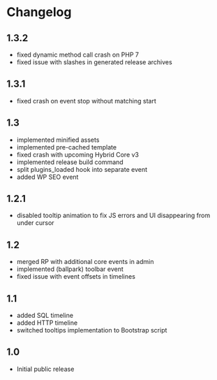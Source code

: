 # Changelog

## 1.3.2

 - fixed dynamic method call crash on PHP 7
 - fixed issue with slashes in generated release archives

## 1.3.1

 - fixed crash on event stop without matching start

## 1.3

 - implemented minified assets
 - implemented pre-cached template
 - fixed crash with upcoming Hybrid Core v3
 - implemented release build command
 - split plugins_loaded hook into separate event
 - added WP SEO event

## 1.2.1

 - disabled tooltip animation to fix JS errors and UI disappearing from under cursor

## 1.2

 - merged RP with additional core events in admin
 - implemented (ballpark) toolbar event
 - fixed issue with event offsets in timelines

## 1.1

 - added SQL timeline
 - added HTTP timeline
 - switched tooltips implementation to Bootstrap script

## 1.0

 - Initial public release
